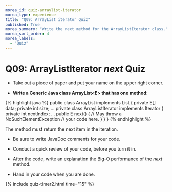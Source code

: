 ```yaml
---
morea_id: quiz-arraylist-iterator
morea_type: experience
title: "Q09: ArrayList iterator Quiz"
published: True
morea_summary: "Write the next method for the ArrayListIterator class."
morea_sort_order: 4
morea_labels: 
  - "Quiz"
---
```

# Q09: ArrayListIterator *next* Quiz

* Take out a piece of paper and put your name on the upper right corner.

* **Write a Generic Java class ArrayList&lt;E&gt; that has one method:**

{% highlight java %}
public class ArrayList<E> implements List<E> {
  private E[] data;
  private int size;
   ...
  private class ArrayListIterator<E> implements Iterator<E> {
    private int nextIndex;
    ...
    public E next() { // May throw a NoSuchElementException
      // your code here.
    }
  }
}
{% endhighlight %}

  The method must return the next item in the iteration.

  * Be sure to write JavaDoc comments for your code.

* Conduct a quick review of your code, before you turn it in.

* After the code, write an explanation the Big-O performance of the *next* method.

* Hand in your code when you are done.

{% include quiz-timer2.html time="15" %}
